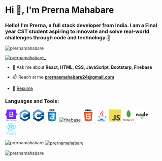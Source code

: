 <h1 align="left">Hi 👋, I'm Prerna Mahabare</h1>
<h3 align="left">Hello! I'm Prerna, a full stack developer from India. I am a Final year CST student aspiring to innovate and solve real-world challenges through code and technology.🚀</h3>

<p align="left"> <img src="https://komarev.com/ghpvc/?username=prernamahabare&label=Profile%20views&color=0e75b6&style=flat" alt="prernamahabare" /> </p>

<p align="left"> <a href="https://twitter.com/prernamahabare_" target="blank"><img src="https://img.shields.io/twitter/follow/prernamahabare_?logo=twitter&style=for-the-badge" alt="prernamahabare_" /></a> </p>

- 💬 Ask me about **React, HTML, CSS, JavaScript, Bootstarp, Firebase**

- 📫 Reach at me **prernasmahabare24@gmail.com**

- 📄 [Resume](https://drive.google.com/file/d/1xtKBZtbV67HpHiHxjmFwN04k3tEt-iJ8/view?usp=drive_link)

<h3 align="left">Languages and Tools:</h3>
<p align="left"> <a href="https://getbootstrap.com" target="_blank" rel="noreferrer"> <img src="https://raw.githubusercontent.com/devicons/devicon/master/icons/bootstrap/bootstrap-plain-wordmark.svg" alt="bootstrap" width="40" height="40"/> </a> <a href="https://www.cprogramming.com/" target="_blank" rel="noreferrer"> <img src="https://raw.githubusercontent.com/devicons/devicon/master/icons/c/c-original.svg" alt="c" width="40" height="40"/> </a> <a href="https://www.w3schools.com/cpp/" target="_blank" rel="noreferrer"> <img src="https://raw.githubusercontent.com/devicons/devicon/master/icons/cplusplus/cplusplus-original.svg" alt="cplusplus" width="40" height="40"/> </a> <a href="https://www.w3schools.com/css/" target="_blank" rel="noreferrer"> <img src="https://raw.githubusercontent.com/devicons/devicon/master/icons/css3/css3-original-wordmark.svg" alt="css3" width="40" height="40"/> </a> <a href="https://firebase.google.com/" target="_blank" rel="noreferrer"> <img src="https://www.vectorlogo.zone/logos/firebase/firebase-icon.svg" alt="firebase" width="40" height="40"/> </a> <a href="https://www.w3.org/html/" target="_blank" rel="noreferrer"> <img src="https://raw.githubusercontent.com/devicons/devicon/master/icons/html5/html5-original-wordmark.svg" alt="html5" width="40" height="40"/> </a> <a href="https://www.java.com" target="_blank" rel="noreferrer"> <img src="https://raw.githubusercontent.com/devicons/devicon/master/icons/java/java-original.svg" alt="java" width="40" height="40"/> </a> <a href="https://developer.mozilla.org/en-US/docs/Web/JavaScript" target="_blank" rel="noreferrer"> <img src="https://raw.githubusercontent.com/devicons/devicon/master/icons/javascript/javascript-original.svg" alt="javascript" width="40" height="40"/> </a> <a href="https://www.mongodb.com/" target="_blank" rel="noreferrer"> <img src="https://raw.githubusercontent.com/devicons/devicon/master/icons/mongodb/mongodb-original-wordmark.svg" alt="mongodb" width="40" height="40"/> </a> <a href="https://nodejs.org" target="_blank" rel="noreferrer"> <img src="https://raw.githubusercontent.com/devicons/devicon/master/icons/nodejs/nodejs-original-wordmark.svg" alt="nodejs" width="40" height="40"/> </a> <a href="https://reactjs.org/" target="_blank" rel="noreferrer"> <img src="https://raw.githubusercontent.com/devicons/devicon/master/icons/react/react-original-wordmark.svg" alt="react" width="40" height="40"/> </a> </p>

<p><img align="left" src="https://github-readme-stats.vercel.app/api/top-langs?username=prernamahabare&show_icons=true&locale=en&layout=compact" alt="prernamahabare" /></p>

<p>&nbsp;<img align="center" src="https://github-readme-stats.vercel.app/api?username=prernamahabare&show_icons=true&locale=en" alt="prernamahabare" /></p>

<p><img align="center" src="https://github-readme-streak-stats.herokuapp.com/?user=prernamahabare&" alt="prernamahabare" /></p>
